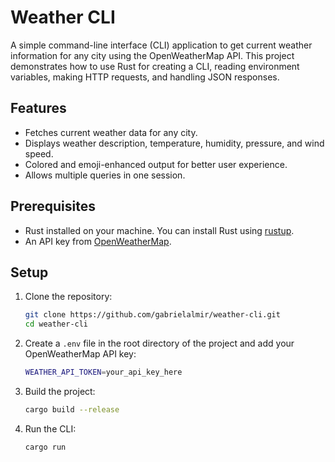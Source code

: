 # Weather CLI

A simple command-line interface (CLI) application to get current weather information for any city using the OpenWeatherMap API. This project demonstrates how to use Rust for creating a CLI, reading environment variables, making HTTP requests, and handling JSON responses.

## Features

- Fetches current weather data for any city.
- Displays weather description, temperature, humidity, pressure, and wind speed.
- Colored and emoji-enhanced output for better user experience.
- Allows multiple queries in one session.

## Prerequisites

- Rust installed on your machine. You can install Rust using [rustup](https://www.rust-lang.org/tools/install).
- An API key from [OpenWeatherMap](https://home.openweathermap.org/users/sign_up).

## Setup

1. Clone the repository:
   ```sh
   git clone https://github.com/gabrielalmir/weather-cli.git
   cd weather-cli

2. Create a `.env` file in the root directory of the project and add your OpenWeatherMap API key:
    ```sh
    WEATHER_API_TOKEN=your_api_key_here
    ```

3. Build the project:
   ```sh
   cargo build --release
    ```

4. Run the CLI:
    ```sh
    cargo run
     ```
